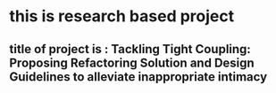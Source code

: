 # this is research based project 
## title of project is : Tackling Tight Coupling: Proposing Refactoring Solution and Design Guidelines to alleviate inappropriate intimacy
